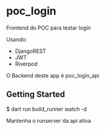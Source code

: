 # poc_login

Frontend do POC para testar login

Usando:
* DjangoREST
* JWT
* Riverpod

O Backend deste app é poc_login_api

## Getting Started
$
dart run build_runner watch -d

Mantenha o runserver da api ativa 
